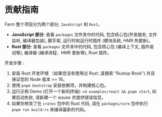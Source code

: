 # 贡献指南

Farm 整个项目分为两个部分, `JavaScript` 和 `Rust`。

- **JavaScript 部分**: 查看 `packages` 文件夹中的代码, 包含核心包(开发服务, 文件监听, 编译器包装), 脚手架, 运行时和运行时插件 (模块系统, HMR 热更新)。
- **Rust 部分**: 查看 `packages` 文件夹中的代码, 包含核心包 (编译上下文, 插件驱动等), 编译器 (编译进程、HMR 更新等), Rust 插件。

开发步骤 :

1. 安装 Rust 开发环境 （如果您没有使用过 Rust ,请搜索 "Rustup Book") 并且保证您的 Node 版本 >= 16。
2. 使用 `pnpm bootstrap` 安装依赖项，并构建核心包。
3. 运行示例 Demo (打开一个新的终端): `cd examples/react && pnpm start`, 如果启动失败, 请新建一个 issues 并提供错误信息。
4. 如果你修改了在 `crates` 包中的 Rust 代码, 请在 `packages/core` 包中执行 `pnpm run build:rs` 来编译最新的代码。
